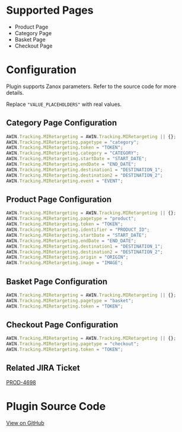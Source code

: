 
# Supported Pages

- Product Page
- Category Page
- Basket Page
- Checkout Page

# Configuration

Plugin supports Zanox parameters. Refer to the source code for more
details.

Replace `"VALUE_PLACEHOLDERS"` with real values.

## Category Page Configuration


``` javascript
AWIN.Tracking.MIRetargeting = AWIN.Tracking.MIRetargeting || {};
AWIN.Tracking.MIRetargeting.pagetype = "category";
AWIN.Tracking.MIRetargeting.token = "TOKEN";
AWIN.Tracking.MIRetargeting.category = "CATEGORY";
AWIN.Tracking.MIRetargeting.startDate = "START_DATE";
AWIN.Tracking.MIRetargeting.endDate = "END_DATE";
AWIN.Tracking.MIRetargeting.destination1 = "DESTINATION_1";
AWIN.Tracking.MIRetargeting.destination2 = "DESTINATION_2";
AWIN.Tracking.MIRetargeting.event = "EVENT";
```




## Product Page Configuration


``` javascript
AWIN.Tracking.MIRetargeting = AWIN.Tracking.MIRetargeting || {};
AWIN.Tracking.MIRetargeting.pagetype = "product";
AWIN.Tracking.MIRetargeting.token = "TOKEN";
AWIN.Tracking.MIRetargeting.identifier = "PRODUCT_ID";
AWIN.Tracking.MIRetargeting.startDate = "START_DATE";
AWIN.Tracking.MIRetargeting.endDate = "END_DATE";
AWIN.Tracking.MIRetargeting.destination1 = "DESTINATION_1";
AWIN.Tracking.MIRetargeting.destination2 = "DESTINATION_2";
AWIN.Tracking.MIRetargeting.origin = "ORIGIN";
AWIN.Tracking.MIRetargeting.image = "IMAGE";
```




## Basket Page Configuration


``` javascript
AWIN.Tracking.MIRetargeting = AWIN.Tracking.MIRetargeting || {};
AWIN.Tracking.MIRetargeting.pagetype = "basket";
AWIN.Tracking.MIRetargeting.token = "TOKEN";
```




## Checkout Page Configuration


``` javascript
AWIN.Tracking.MIRetargeting = AWIN.Tracking.MIRetargeting || {};
AWIN.Tracking.MIRetargeting.pagetype = "checkout";
AWIN.Tracking.MIRetargeting.token = "TOKEN";
```




## Related JIRA Ticket

[PROD-4698](https://jira.awin.com/browse/PROD-4698)

# Plugin Source Code

[View on
GitHub](https://github.com/awin/awin-tracking/blob/master/web/thirdparty/miRetargeting.js)